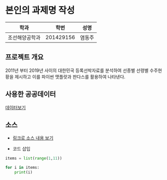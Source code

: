 # 본인의 과제명 작성

학과 | 학번 | 성명
---- | ---- | ---- 
조선해양공학과 |201429156 | 염동주


## 프로젝트 개요
2011년 부터 2019년 사이의 대한민국 등록선박자료를 분석하여 선종별 선령별 수주현황을 제시하고 이를 파이썬 맷플랏과 판다스를 활용하여 나타낸다.

## 사용한 공공데이터 
[데이터보기](https://github.com/kks6/python2019/blob/master/final.csv)

## 소스
* [링크로 소스 내용 보기](https://github.com/kks6/python2019/blob/master/test.py) 

* 코드 삽입
~~~python
items = list(range(1,11))

for i in items:
    print(i)
~~~
